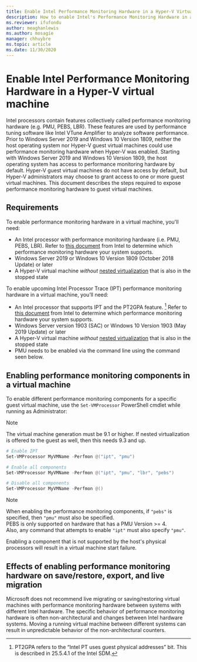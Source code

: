 ```yaml
---
title: Enable Intel Performance Monitoring Hardware in a Hyper-V Virtual Machine
description: How to enable Intel's Performance Monitoring Hardware in a Hyper-V Machine. Also touches on how enabling performance monitoring hardware effects live migration.
ms.reviewer: ifufondu
author: meaghanlewis
ms.author: mosagie
manager: chhuybre
ms.topic: article
ms.date: 11/30/2020
---
```


# Enable Intel Performance Monitoring Hardware in a Hyper-V virtual machine

Intel processors contain features collectively called performance monitoring hardware (e.g. PMU, PEBS, LBR). These features are used by performance tuning software like Intel VTune Amplifier to analyze software performance.  Prior to Windows Server 2019 and Windows 10 Version 1809, neither the host operating system nor Hyper-V guest virtual machines could use performance monitoring hardware when Hyper-V was enabled.  Starting with Windows Server 2019 and Windows 10 Version 1809, the host operating system has access to performance monitoring hardware by default.  Hyper-V guest virtual machines do not have access by default, but Hyper-V administrators may choose to grant access to one or more guest virtual machines.  This document describes the steps required to expose performance monitoring hardware to guest virtual machines.

## Requirements

To enable performance monitoring hardware in a virtual machine, you'll need:

- An Intel processor with performance monitoring hardware (i.e. PMU, PEBS, LBR).  Refer to [this document]( https://software.intel.com/en-us/vtune-amplifier-cookbook-configuring-a-hyper-v-virtual-machine-for-hardware-based-hotspots-analysis) from Intel to determine which performance monitoring hardware your system supports.
- Windows Server 2019 or Windows 10 Version 1809 (October 2018 Update) or later
- A Hyper-V virtual machine _without_ [nested virtualization](/virtualization/hyper-v-on-windows/user-guide/nested-virtualization) that is also in the stopped state

To enable upcoming Intel Processor Trace (IPT) performance monitoring hardware in a virtual machine, you’ll need:

- An Intel processor that supports IPT and the PT2GPA feature.  [^1]  Refer to [this document]( https://software.intel.com/en-us/vtune-amplifier-cookbook-configuring-a-hyper-v-virtual-machine-for-hardware-based-hotspots-analysis) from Intel to determine which performance monitoring hardware your system supports.
- Windows Server version 1903 (SAC) or Windows 10 Version 1903 (May 2019 Update) or later
- A Hyper-V virtual machine _without_ [nested virtualization](/virtualization/hyper-v-on-windows/user-guide/nested-virtualization) that is also in the stopped state
- PMU needs to be enabled via the command line using the command seen below.

[^1]: PT2GPA refers to the “Intel PT uses guest physical addresses” bit. This is described in 25.5.4.1 of the Intel SDM.

## Enabling performance monitoring components in a virtual machine

To enable different performance monitoring components for a specific guest virtual machine, use the `Set-VMProcessor` PowerShell cmdlet while running as Administrator:

> [!NOTE]
> The virtual machine generation must be 9.1 or higher. If nested virtualization is offered to the guest as well, then this needs 9.3 and up.

``` Powershell
# Enable IPT
Set-VMProcessor MyVMName -Perfmon @("ipt", "pmu")
```

``` Powershell
# Enable all components
Set-VMProcessor MyVMName -Perfmon @("ipt", "pmu", "lbr", "pebs")
```

``` Powershell
# Disable all components
Set-VMProcessor MyVMName -Perfmon @()
```

> [!NOTE]
> When enabling the performance monitoring components, if `"pebs"` is specified, then `"pmu"` must also be specified.<br/>
> PEBS is only supported on hardware that has a PMU Version >= 4.<br/>
> Also, any command that attempts to enable `"ipt"` must also specify `"pmu"`.
>
> Enabling a component that is not supported by the host's physical processors will result in a virtual machine start failure.

## Effects of enabling performance monitoring hardware on save/restore, export, and live migration

Microsoft does not recommend live migrating or saving/restoring virtual machines with performance monitoring hardware between systems with different Intel hardware. The specific behavior of performance monitoring hardware is often non-architectural and changes between Intel hardware systems.  Moving a running virtual machine between different systems can result in unpredictable behavior of the non-architectural counters.
